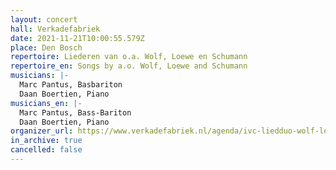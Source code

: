 ```yaml
---
layout: concert
hall: Verkadefabriek
date: 2021-11-21T10:00:55.579Z
place: Den Bosch
repertoire: Liederen van o.a. Wolf, Loewe en Schumann
repertoire_en: Songs by a.o. Wolf, Loewe and Schumann
musicians: |-
  Marc Pantus, Basbariton
  Daan Boertien, Piano
musicians_en: |-
  Marc Pantus, Bass-Bariton
  Daan Boertien, Piano
organizer_url: https://www.verkadefabriek.nl/agenda/ivc-liedduo-wolf-leeuw-en-123818
in_archive: true
cancelled: false
---
```

